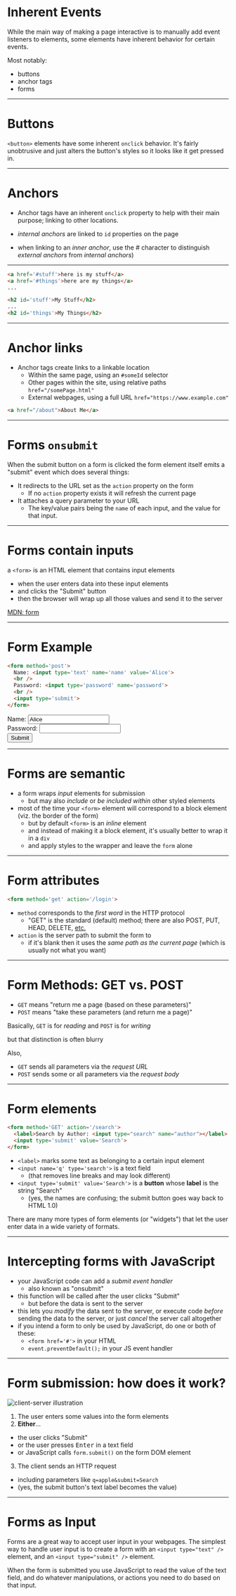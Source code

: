 # Inherent Events

While the main way of making a page interactive is to manually add event listeners to elements, some elements have inherent behavior for certain events.

Most notably:

* buttons
* anchor tags
* forms

---

# Buttons

`<button>` elements have some inherent `onclick` behavior. It's fairly unobtrusive and just alters the button's styles so it looks like it get pressed in.

---

# Anchors

* Anchor tags have an inherent `onclick` property to help with their main purpose; linking to other locations.

* *internal anchors* are linked to `id` properties on the page
* when linking to an *inner anchor*, use the # character to distinguish *external anchors* from *internal anchors*)

---

```html
<a href='#stuff'>here is my stuff</a>
<a href='#things'>here are my things</a>
...

<h2 id='stuff'>My Stuff</h2>
...
<h2 id='things'>My Things</h2>
```

---

# Anchor links

* Anchor tags create links to a linkable location
    * Within the same page, using an `#someId` selector
    * Other pages within the site, using relative paths `href="/somePage.html"`
    * External webpages, using a full URL `href="https://www.example.com"`

```html
<a href="/about">About Me</a>
```

---

# Forms `onsubmit`

When the submit button on a form is clicked the form element itself emits a "submit" event which does several things:

* It redirects to the URL set as the `action` property on the form
  * If no `action` property exists it will refresh the current page
* It attaches a query parameter to your URL
  * The key/value pairs being the `name` of each input, and the value for that input.

---

# Forms contain inputs

a `<form>` is an HTML element that contains input elements

  * when the user enters data into these input elements
  * and clicks the "Submit" button
  * then the browser will wrap up all those values and send it to the server

[MDN: form](https://developer.mozilla.org/en-US/docs/Web/HTML/Element/form)

---

# Form Example

```html
<form method='post'>
  Name: <input type='text' name='name' value='Alice'>
  <br />
  Password: <input type='password' name='password'>
  <br />
  <input type='submit'>
</form>
```

<form method='post'>
  Name: <input type='text' name='name' value='Alice' />
  <br />
  Password: <input type='password' name='password' />
  <br />
  <input type='submit' />
</form>

---

# Forms are semantic

* a form wraps *input* elements for submission
  * but may also *include* or *be included within* other styled elements
* most of the time your `<form>` element will correspond to a block element (viz. the border of the form)
  * but by default `<form>` is an *inline* element
  * and instead of making it a block element, it's usually better to wrap it in a `div` 
  * and apply styles to the wrapper and leave the `form` alone

---

# Form attributes

```html
<form method='get' action='/login'>
```

* `method` corresponds to the *first word* in the HTTP protocol
  * "GET" is the standard (default) method; there are also POST, PUT, HEAD, DELETE, [etc.](https://www.w3.org/Protocols/rfc2616/rfc2616-sec9.html)
* `action` is the server path to submit the form to
  * if it's blank then it uses the *same path as the current page* (which is usually not what you want)

---

# Form Methods: GET vs. POST

* `GET` means "return me a page (based on these parameters)"
* `POST` means "take these parameters (and return me a page)"

Basically, `GET` is for *reading* and `POST` is for *writing*

but that distinction is often blurry

Also,

  * `GET` sends all parameters via the *request URL*
  * `POST` sends some or all parameters via the *request body*

---

# Form elements

```html
<form method='GET' action='/search'>
  <label>Search by Author: <input type="search" name="author"></label>
  <input type='submit' value='Search'>
</form>
```

* `<label>` marks some text as belonging to a certain input element
* `<input name='q' type='search'>` is a text field
  * (that removes line breaks and may look different)
* `<input type='submit' value='Search'>` is a **button** whose **label** is the string "Search"
  * (yes, the names are confusing; the submit button goes way back to HTML 1.0)

There are many more types of form elements (or "widgets") that let the user enter data in a wide variety of formats.

---

# Intercepting forms with JavaScript

* your JavaScript code can add a *submit event handler*
  * also known as "onsubmit"
* this function will be called after the user clicks "Submit"
  * but before the data is sent to the server
* this lets you *modify* the data sent to the server, or execute code *before* sending the data to the server, or just *cancel* the server call altogether
* if you intend a form to only be used by JavaScript, do one or both of these: 
  * `<form href='#'>` in your HTML
  * `event.preventDefault();` in your JS event handler

---

# Form submission: how does it work?

![client-server illustration](https://developer.mozilla.org/files/4291/client-server.png)

1. The user enters some values into the form elements
2. **Either**...
  * the user clicks "Submit"
  * or the user presses <kbd>Enter</kbd> in a text field
  * or JavaScript calls `form.submit()` on the form DOM element
3. The client sends an HTTP request
  * including parameters like `q=apple&submit=Search`
  * (yes, the submit button's text label becomes the value)

---

# Forms as Input

Forms are a great way to accept user input in your webpages. The simplest way to handle user input is to create a form with an `<input type="text" />` element, and an `<input type="submit" />` element.

When the form is submitted you use JavaScript to read the value of the text field, and do whatever manipulations, or actions you need to do based on that input.
